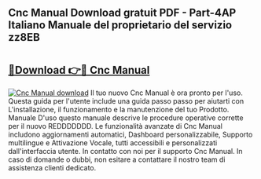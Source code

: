 ## Cnc Manual Download gratuit PDF - Part-4AP Italiano Manuale del proprietario del servizio zz8EB

# <h2><a href="http://df9jqff.blite.top/?on=Cnc+Manual">🔗Download 👉🔴 Cnc Manual</a></h2>

[![Cnc Manual download](https://i.imgur.com/lujVjoI.png)](http://df9jqff.blite.top/?on=Cnc+Manual)
Il tuo nuovo Cnc Manual è ora pronto per l'uso. Questa guida per l'utente include una guida passo passo per aiutarti con L'installazione, il funzionamento e la manutenzione del tuo Prodotto. Manuale D'uso questo manuale descrive le procedure operative corrette per il nuovo REDDDDDDD. Le funzionalità avanzate di Cnc Manual includono aggiornamenti automatici, Dashboard personalizzabile, Supporto multilingue e Attivazione Vocale, tutti accessibili e personalizzati dall'interfaccia utente. In contatto con noi per il supporto Cnc Manual. In caso di domande o dubbi, non esitare a contattare il nostro team di assistenza clienti dedicato.
